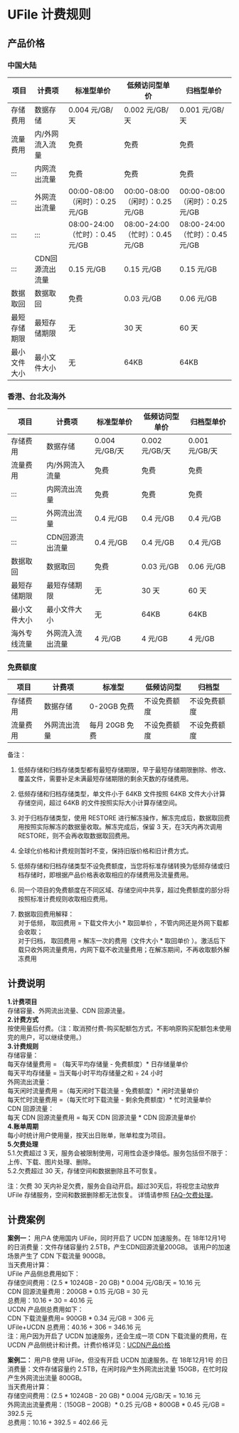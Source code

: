 

# UFile 计费规则

## 产品价格

### 中国大陆

| 项目     | 计费项    | 标准型单价    | 低频访问型单价    | 归档型单价    |
| ------  | --------- | ----------- | -----------    | ---------- |
| 存储费用   | 数据存储      | 0.004 元/GB/天              | 0.002 元/GB/天              | 0.001 元/GB/天               |
| 流量费用   | 内/外网流入流量  | 免费                       | 免费                       | 免费                       |
| :::    | 内网流出流量    | 免费                       | 免费                       | 免费                       |
| :::    | 外网流出流量    | 00:00-08:00（闲时）：0.25 元/GB | 00:00-08:00（闲时）：0.25 元/GB | 00:00-08:00（闲时）：0.25 元/GB |
| :::    | :::       | 08:00-24:00（忙时）：0.45 元/GB | 08:00-24:00（忙时）：0.45 元/GB | 08:00-24:00（忙时）：0.45 元/GB |
| :::    | CDN回源流出流量 | 0.15 元/GB                 | 0.15 元/GB                 | 0.15 元/GB                 |
| 数据取回   | 数据取回      | 免费                       | 0.03 元/GB                 | 0.06 元/GB                 |
| 最短存储期限 | 最短存储期限    | 无                        | 30 天                      | 60 天                      |
| 最小文件大小 | 最小文件大小    | 无                        | 64KB                      | 64KB                      |

### 香港、台北及海外

| 项目    | 计费项    | 标准型单价    | 低频访问型单价  | 归档型单价  |
| ------ | --------- | ----------- | -----------  | ---------- |
| 存储费用   | 数据存储      | 0.004 元/GB/天 | 0.002 元/GB/天 | 0.001 元/GB/天 |
| 流量费用   | 内/外网流入流量  | 免费          | 免费          | 免费         |
| :::    | 内网流出流量    | 免费          | 免费          | 免费         |
| :::    | 外网流出流量    | 0.4 元/GB     | 0.4 元/GB     | 0.4 元/GB    |
| :::    | CDN回源流出流量 | 0.4 元/GB     | 0.4 元/GB     | 0.4 元/GB    |
| 数据取回   | 数据取回      | 免费          | 0.03 元/GB    | 0.06 元/GB   |
| 最短存储期限 | 最短存储期限    | 无           | 30 天         | 60 天        |
| 最小文件大小 | 最小文件大小    | 无           | 64KB         | 64KB        |
| 海外专线流量 |  外网流入流出流量    |  4 元/GB            | 4 元/GB       | 4 元/GB      |

### 免费额度

| 项目    | 计费项    | 标准型 | 低频访问型 | 归档型 |
| ------ | --------- | ----------- | -----------  | ---------- |
| 存储费用   | 数据存储 | 0-20GB 免费 | 不设免费额度 | 不设免费额度 |
| 流量费用   | 外网流出流量 | 每月 20GB 免费 | 不设免费额度 | 不设免费额度 |


备注：

1. 低频存储和归档存储类型都有最短存储期限，早于最短存储期限删除、修改、覆盖文件，需要补足未满最短存储期限的剩余天数的存储费用。 

2. 低频存储和归档存储类型，单文件小于 64KB 文件按照 64KB 文件大小计算存储空间，超过 64KB 的文件按照实际大小计算存储空间。

3. 对于归档存储类型，使用 RESTORE 进行解冻操作，解冻完成后，数据取回费用按照实际解冻的数据量收取。解冻完成后，保留 3 天，在3天内再次调用 RESTORE，则不会再收取数据取回费用。

4. 全球化价格和计费规则暂时不变，保持旧版价格和旧计费方式。

5. 低频存储和归档存储类型不设免费额度，当您将标准存储转换为低频存储或归档存储时，即根据产品价格表收取相应的存储费用及流量费用。

6. 同一个项目的免费额度在不同区域、存储空间中共享，超过免费额度的部分将按照标准计费规则收取相应费用。

7. 数据取回费用解释：   
   对于低频， 取回费用 = 下载文件大小 * 取回单价 ，不管内网还是外网下载都会收取；   
   对于归档， 取回费用 = 解冻一次的费用（文件大小 * 取回单价 ）。激活后下载只收外网流量费用，内网下载不收流量费用；在解冻期间，不再收取额外解冻费用   

## 计费说明

**1.计费项目**  
存储容量、外网流出流量、CDN 回源流量。  
**2.计费方式**  
按使用量后付费。（注：取消预付费-购买配额包方式，不影响原购买配额包未使用完的用户，可以继续使用。）  
**3.计费规则**  
存储容量：  
每天存储量费用 = （每天平均存储量 - 免费额度）\* 日存储量单价  
每天平均存储量 = 当天每小时平均存储量之和 ÷ 24 小时       
外网流出流量：  
每天闲时流量费用 =（每天闲时下载流量 - 免费额度）\* 闲时流量单价  
每天忙时流量费用 =（每天忙时下载流量 - 剩余免费额度）\* 忙时流量单价  
CDN 回源流量：  
每天 CDN 回源流量费用 = 每天 CDN 回源流量 \* CDN 回源流量单价  
**4.账单周期**  
每小时统计用户使用量，按天出日账单，账单粒度为项目。  
**5.欠费处理**  
5.1.欠费超过 3 天，服务会被限制使用，可用性会逐步降低。服务包括但不限于：上传、下载、图片处理、删除。  
5.2.欠费超过 30 天，存储空间和数据删除且不可恢复。  

注：欠费 30 天内补足欠费，服务会自动开启。超过30天后，将视您主动放弃 UFile 存储服务，空间和数据删除都无法恢复。
详情请参照 [FAQ-欠费处理](https://docs.ucloud.cn/ufile/faq)。

## 计费案例

**案例一：**
用户A 使用国内 UFile，同时开启了 UCDN 加速服务。在 18年12月1号 的日消费量：文件存储容量约 2.5TB，产生CDN回源流量200GB。 该用户的加速场景产生了 CDN 下载流量 900GB。  
当天费用计算：  
UFile 产品侧总费用如下：  
存储空间费用：(2.5 \* 1024GB - 20 GB) \* 0.004 元/GB/天 = 10.16 元  
CDN 回源流量费用：200GB \* 0.15 元/GB = 30 元  
总费用：10.16 + 30 = 40.16 元  
UCDN 产品侧总费用如下：  
CDN 下载流量费用= 900GB \* 0.34 元/GB = 306 元  
UFile+UCDN 总费用：40.16 + 306 = 346.16 元  
注：用户因为开启了 UCDN 加速服务，还会生成一项 CDN 下载流量的费用，在 UCDN 产品侧统计和计费。计费价格详见：[UCDN产品价格](https://docs.ucloud.cn/ucdn/charge)

**案例二：**
用户B 使用 UFile，但没有开启 UCDN 加速服务。在 18年12月1号 的日消费量：文件存储容量约 2.5TB，在闲时段产生外网流出流量 150GB，在忙时段产生外网流出流量 800GB。  
当天费用计算：  
存储空间费用：(2.5 \* 1024GB - 20 GB) \* 0.004 元/GB/天 = 10.16 元  
外网流出流量费用：（150GB – 20GB）\* 0.25 元/GB + 800GB \* 0.45 元/GB = 392.5 元  
总费用：10.16 + 392.5 = 402.66 元
